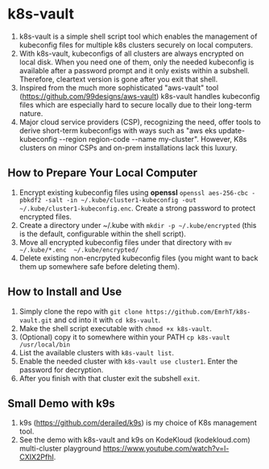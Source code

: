 # k8s-vault
1. k8s-vault is a simple shell script tool which enables the management of kubeconfig files for multiple k8s clusters securely on local computers.
2. With k8s-vault, kubeconfigs of all clusters are always encrypted on local disk. When you need one of them, only the needed kubeconfig is available after a password prompt and it only exists within a subshell. Therefore, cleartext version is gone after you exit that shell.
3. Inspired from the much more sophisticated "aws-vault" tool (https://github.com/99designs/aws-vault) k8s-vault handles kubeconfig files which are especially hard to secure locally due to their long-term nature.
4. Major cloud service providers (CSP), recognizing the need, offer tools to derive short-term kubeconfigs with ways such as "aws eks update-kubeconfig --region region-code --name my-cluster". However, K8s clusters on minor CSPs and on-prem installations lack this luxury.

## How to Prepare Your Local Computer
1. Encrypt existing kubeconfig files using **openssl** ``openssl aes-256-cbc -pbkdf2 -salt -in ~/.kube/cluster1-kubeconfig -out  ~/.kube/cluster1-kubeconfig.enc``. Create a strong password to protect encrypted files.
2. Create a directory under ~/.kube with ``mkdir -p ~/.kube/encrypted`` (this is the default, configurable within the shell script).
3. Move all encrypted kubeconfig files under that directory with ``mv  ~/.kube/*.enc  ~/.kube/encrypted/``
4. Delete existing non-encrpyted kubeconfig files (you might want to back them up somewhere safe before deleting them). 

## How to Install and Use 
1. Simply clone the repo with ``git clone https://github.com/EmrhT/k8s-vault.git`` and cd into it with ``cd k8s-vault``.
2. Make the shell script executable with ``chmod +x k8s-vault``.
3. (Optional) copy it to somewhere within your PATH ``cp k8s-vault /usr/local/bin``
4. List the available clusters with ``k8s-vault list``.
5. Enable the needed cluster with ``k8s-vault use cluster1``. Enter the password for decryption. 
6. After you finish with that cluster exit the subshell ``exit``.

## Small Demo with k9s
1. k9s (https://github.com/derailed/k9s) is my choice of K8s management tool.
2. See the demo with k8s-vault and k9s on KodeKloud (kodekloud.com) multi-cluster playground https://www.youtube.com/watch?v=l-CXIX2PfhI.
